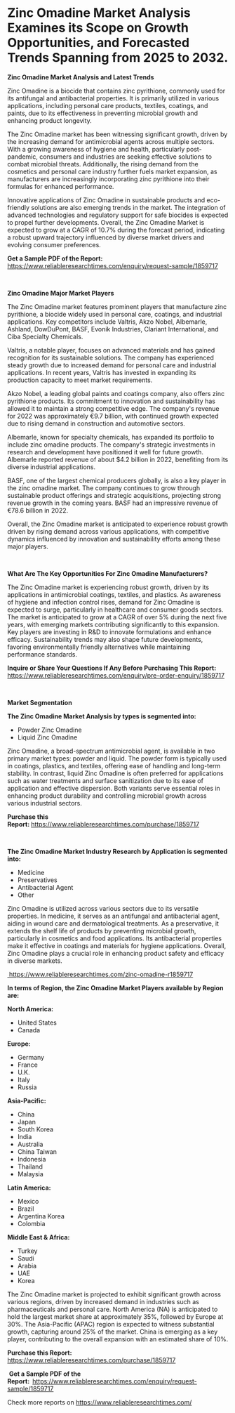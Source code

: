 <p><h1>Zinc Omadine Market Analysis Examines its Scope on Growth Opportunities, and Forecasted Trends Spanning from 2025 to 2032.</h1></p><p><strong>Zinc Omadine Market Analysis and Latest Trends</strong></p>
<p><p>Zinc Omadine is a biocide that contains zinc pyrithione, commonly used for its antifungal and antibacterial properties. It is primarily utilized in various applications, including personal care products, textiles, coatings, and paints, due to its effectiveness in preventing microbial growth and enhancing product longevity.</p><p>The Zinc Omadine market has been witnessing significant growth, driven by the increasing demand for antimicrobial agents across multiple sectors. With a growing awareness of hygiene and health, particularly post-pandemic, consumers and industries are seeking effective solutions to combat microbial threats. Additionally, the rising demand from the cosmetics and personal care industry further fuels market expansion, as manufacturers are increasingly incorporating zinc pyrithione into their formulas for enhanced performance.</p><p>Innovative applications of Zinc Omadine in sustainable products and eco-friendly solutions are also emerging trends in the market. The integration of advanced technologies and regulatory support for safe biocides is expected to propel further developments. Overall, the Zinc Omadine Market is expected to grow at a CAGR of 10.7% during the forecast period, indicating a robust upward trajectory influenced by diverse market drivers and evolving consumer preferences.</p></p>
<p><strong>Get a Sample PDF of the Report:&nbsp;</strong> <a href="https://www.reliableresearchtimes.com/enquiry/request-sample/1859717?utm_campaign=3088&utm_medium=2&utm_source=Github&utm_content=ia&utm_term=31032025&utm_id=zinc-omadine">https://www.reliableresearchtimes.com/enquiry/request-sample/1859717</a></p>
<p>&nbsp;</p>
<p><strong>Zinc Omadine Major Market Players</strong></p>
<p><p>The Zinc Omadine market features prominent players that manufacture zinc pyrithione, a biocide widely used in personal care, coatings, and industrial applications. Key competitors include Valtris, Akzo Nobel, Albemarle, Ashland, DowDuPont, BASF, Evonik Industries, Clariant International, and Ciba Specialty Chemicals. </p><p>Valtris, a notable player, focuses on advanced materials and has gained recognition for its sustainable solutions. The company has experienced steady growth due to increased demand for personal care and industrial applications. In recent years, Valtris has invested in expanding its production capacity to meet market requirements.</p><p>Akzo Nobel, a leading global paints and coatings company, also offers zinc pyrithione products. Its commitment to innovation and sustainability has allowed it to maintain a strong competitive edge. The company's revenue for 2022 was approximately €9.7 billion, with continued growth expected due to rising demand in construction and automotive sectors.</p><p>Albemarle, known for specialty chemicals, has expanded its portfolio to include zinc omadine products. The company's strategic investments in research and development have positioned it well for future growth. Albemarle reported revenue of about $4.2 billion in 2022, benefiting from its diverse industrial applications.</p><p>BASF, one of the largest chemical producers globally, is also a key player in the zinc omadine market. The company continues to grow through sustainable product offerings and strategic acquisitions, projecting strong revenue growth in the coming years. BASF had an impressive revenue of €78.6 billion in 2022.</p><p>Overall, the Zinc Omadine market is anticipated to experience robust growth driven by rising demand across various applications, with competitive dynamics influenced by innovation and sustainability efforts among these major players.</p></p>
<p>&nbsp;</p>
<p><strong>What Are The Key Opportunities For Zinc Omadine Manufacturers?</strong></p>
<p><p>The Zinc Omadine market is experiencing robust growth, driven by its applications in antimicrobial coatings, textiles, and plastics. As awareness of hygiene and infection control rises, demand for Zinc Omadine is expected to surge, particularly in healthcare and consumer goods sectors. The market is anticipated to grow at a CAGR of over 5% during the next five years, with emerging markets contributing significantly to this expansion. Key players are investing in R&D to innovate formulations and enhance efficacy. Sustainability trends may also shape future developments, favoring environmentally friendly alternatives while maintaining performance standards.</p></p>
<p><strong>Inquire or Share Your Questions If Any Before Purchasing This Report:</strong> <a href="https://www.reliableresearchtimes.com/enquiry/pre-order-enquiry/1859717?utm_campaign=3088&utm_medium=2&utm_source=Github&utm_content=ia&utm_term=31032025&utm_id=zinc-omadine">https://www.reliableresearchtimes.com/enquiry/pre-order-enquiry/1859717</a></p>
<p>&nbsp;</p>
<p><strong>Market Segmentation</strong></p>
<p><strong>The Zinc Omadine Market Analysis by types is segmented into:</strong></p>
<p><ul><li>Powder Zinc Omadine</li><li>Liquid Zinc Omadine</li></ul></p>
<p><p>Zinc Omadine, a broad-spectrum antimicrobial agent, is available in two primary market types: powder and liquid. The powder form is typically used in coatings, plastics, and textiles, offering ease of handling and long-term stability. In contrast, liquid Zinc Omadine is often preferred for applications such as water treatments and surface sanitization due to its ease of application and effective dispersion. Both variants serve essential roles in enhancing product durability and controlling microbial growth across various industrial sectors.</p></p>
<p><strong>Purchase this Report:&nbsp;</strong><a href="https://www.reliableresearchtimes.com/purchase/1859717?utm_campaign=3088&utm_medium=2&utm_source=Github&utm_content=ia&utm_term=31032025&utm_id=zinc-omadine">https://www.reliableresearchtimes.com/purchase/1859717</a></p>
<p>&nbsp;</p>
<p><strong>The Zinc Omadine Market Industry Research by Application is segmented into:</strong></p>
<p><ul><li>Medicine</li><li>Preservatives</li><li>Antibacterial Agent</li><li>Other</li></ul></p>
<p><p>Zinc Omadine is utilized across various sectors due to its versatile properties. In medicine, it serves as an antifungal and antibacterial agent, aiding in wound care and dermatological treatments. As a preservative, it extends the shelf life of products by preventing microbial growth, particularly in cosmetics and food applications. Its antibacterial properties make it effective in coatings and materials for hygiene applications. Overall, Zinc Omadine plays a crucial role in enhancing product safety and efficacy in diverse markets.</p></p>
<p><a href="https://www.reliableresearchtimes.com/zinc-omadine-r1859717?utm_campaign=3088&utm_medium=2&utm_source=Github&utm_content=ia&utm_term=31032025&utm_id=zinc-omadine">&nbsp;https://www.reliableresearchtimes.com/zinc-omadine-r1859717</a></p>
<p><strong>In terms of Region, the Zinc Omadine Market Players available by Region are:</strong></p>
<p>
    <p> <strong> North America: </strong>
        <ul>
            <li>United States</li>
            <li>Canada</li>
        </ul>
        </p> 
    <p> <strong> Europe: </strong>
        <ul>
            <li>Germany</li>
            <li>France</li>
            <li>U.K.</li>
            <li>Italy</li>
            <li>Russia</li>
        </ul>
        </p> 
    <p> <strong> Asia-Pacific: </strong>
        <ul>
            <li>China</li>
            <li>Japan</li>
            <li>South Korea</li>
            <li>India</li>
            <li>Australia</li>
            <li>China Taiwan</li>
            <li>Indonesia</li>
            <li>Thailand</li>
            <li>Malaysia</li>
        </ul>
        </p> 
    <p> <strong> Latin America: </strong>
        <ul>
            <li>Mexico</li>
            <li>Brazil</li>
            <li>Argentina Korea</li>
            <li>Colombia</li>
        </ul>
        </p> 
    <p> <strong> Middle East & Africa: </strong>
        <ul>
            <li>Turkey</li>
            <li>Saudi</li>
            <li>Arabia</li>
            <li>UAE</li>
            <li>Korea</li>
        </ul>
    </p>
    </p>
<p><p>The Zinc Omadine market is projected to exhibit significant growth across various regions, driven by increased demand in industries such as pharmaceuticals and personal care. North America (NA) is anticipated to hold the largest market share at approximately 35%, followed by Europe at 30%. The Asia-Pacific (APAC) region is expected to witness substantial growth, capturing around 25% of the market. China is emerging as a key player, contributing to the overall expansion with an estimated share of 10%.</p></p>
<p><strong>Purchase this Report: </strong><a href="https://www.reliableresearchtimes.com/purchase/1859717?utm_campaign=3088&utm_medium=2&utm_source=Github&utm_content=ia&utm_term=31032025&utm_id=zinc-omadine">https://www.reliableresearchtimes.com/purchase/1859717</a></p>
<p>&nbsp;<strong>Get a Sample PDF of the Report:&nbsp;&nbsp;</strong><a href="https://www.reliableresearchtimes.com/enquiry/request-sample/1859717?utm_campaign=3088&utm_medium=2&utm_source=Github&utm_content=ia&utm_term=31032025&utm_id=zinc-omadine">https://www.reliableresearchtimes.com/enquiry/request-sample/1859717</a></p>
<p><strong></strong></p>
<p>Check more reports on <a href="https://www.reliableresearchtimes.com/?utm_campaign=3088&utm_medium=2&utm_source=Github&utm_content=ia&utm_term=31032025&utm_id=zinc-omadine">https://www.reliableresearchtimes.com/</a></p>